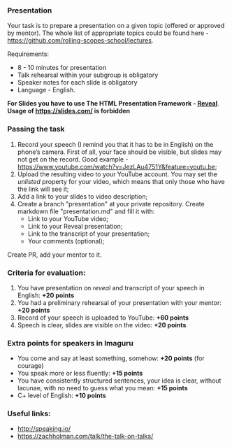 ### Presentation
Your task is to prepare a presentation on a given topic (offered or approved by mentor). The whole list of appropriate topics could be found here - https://github.com/rolling-scopes-school/lectures.

Requirements:
* 8 - 10 minutes for presentation
* Talk rehearsal within your subgroup is obligatory
* Speaker notes for each slide is obligatory
* Language - English.

**For Slides you have to use The HTML Presentation Framework  - [Reveal](https://github.com/hakimel/reveal.js/)**.
**Usage of https://slides.com/ is forbidden**

### Passing the task
   1. Record your speech (I remind you that it has to be in English) on the phone’s camera. First of all, your face should be visible, but slides may not get on the record. Good example - https://www.youtube.com/watch?v=JezLAu4751Y&feature=youtu.be;
  2. Upload the resulting video to your YouTube account. You may set the *unlisted* property for your video, which means that only those who have the link will see it;
  3. Add a link to your slides to video description;
  4. Create a branch "presentation" at your private repository. Create markdown file "presentation.md" and fill it with: 
     - Link to your YouTube video;
     - Link to your Reveal presentation;
     - Link to the transcript of your presentation;
     - Your comments (optional);  

  Create PR, add your mentor to it.

 ### Criteria for evaluation:
  1. You have presentation on *reveal* and transcript of your speech in English: **+20 points**
  2. You had a preliminary rehearsal of your presentation with your mentor: **+20 points**
  3. Record of your speech is uploaded to YouTube: **+60 points**
  4. Speech is clear, slides are visible on the video: **+20 points**

### Extra points for speakers in Imaguru
   * You come and say at least something, somehow: **+20 points** (for courage)
   * You speak more or less fluently: **+15 points**
   * You have consistently structured sentences, your idea is clear, without lacunae, with no need to guess what you mean: **+15 points**
   * C+ level of English: **+10 points**

### Useful links:
* http://speaking.io/
* https://zachholman.com/talk/the-talk-on-talks/
